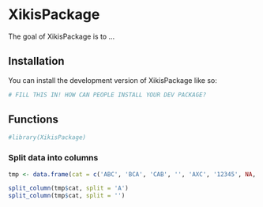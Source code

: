 
<!-- README.md is generated from README.Rmd. Please edit that file -->

# XikisPackage

<!-- badges: start -->
<!-- badges: end -->

The goal of XikisPackage is to …

## Installation

You can install the development version of XikisPackage like so:

``` r
# FILL THIS IN! HOW CAN PEOPLE INSTALL YOUR DEV PACKAGE?
```

## Functions

``` r
#library(XikisPackage)
```

### Split data into columns

``` r
tmp <- data.frame(cat = c('ABC', 'BCA', 'CAB', '', 'AXC', '12345', NA, '1'))

split_column(tmp$cat, split = 'A')
split_column(tmp$cat, split = '')
```
